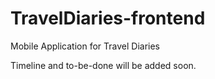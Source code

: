 # TravelDiaries-frontend

Mobile Application for Travel Diaries

Timeline and to-be-done will be added soon.
